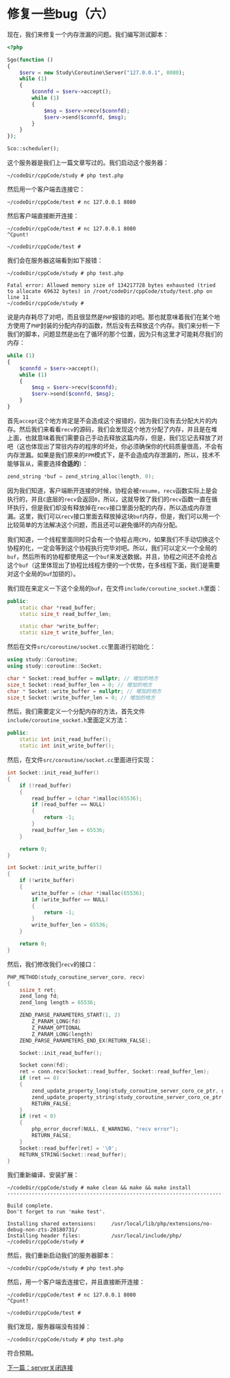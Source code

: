 # 修复一些bug（六）

现在，我们来修复一个内存泄漏的问题。我们编写测试脚本：

```php
<?php

Sgo(function ()
{
    $serv = new Study\Coroutine\Server("127.0.0.1", 8080);
    while (1)
    {
        $connfd = $serv->accept();
        while (1)
        {
            $msg = $serv->recv($connfd);
            $serv->send($connfd, $msg);
        }
    }
});

Sco::scheduler();
```

这个服务器是我们上一篇文章写过的。我们启动这个服务器：

```shell
~/codeDir/cppCode/study # php test.php

```

然后用一个客户端去连接它：

```shell
~/codeDir/cppCode/test # nc 127.0.0.1 8080

```

然后客户端直接断开连接：

```shell
~/codeDir/cppCode/test # nc 127.0.0.1 8080
^Cpunt!

~/codeDir/cppCode/test #
```

我们会在服务器这端看到如下报错：

```shell
~/codeDir/cppCode/study # php test.php

Fatal error: Allowed memory size of 134217728 bytes exhausted (tried to allocate 69632 bytes) in /root/codeDir/cppCode/study/test.php on line 11
~/codeDir/cppCode/study #
```

说是内存耗尽了对吧，而且很显然是`PHP`报错的对吧。那也就意味着我们在某个地方使用了`PHP`封装的分配内存的函数，然后没有去释放这个内存。我们来分析一下我们的脚本，问题显然是出在了循环的那个位置，因为只有这里才可能耗尽我们的内存：

```php
while (1)
{
    $connfd = $serv->accept();
    while (1)
    {
        $msg = $serv->recv($connfd);
        $serv->send($connfd, $msg);
    }
}
```

首先`accept`这个地方肯定是不会造成这个报错的，因为我们没有去分配大片的内存。然后我们来看看`recv`的源码，我们会发现这个地方分配了内存，并且是在堆上面，也就意味着我们需要自己手动去释放这篇内存，但是，我们忘记去释放了对吧（这也体现出了常驻内存的程序的坏处，你必须确保你的代码质量很高，不会有内存泄漏。如果是我们原来的`FPM`模式下，是不会造成内存泄漏的，所以，技术不能够盲从，需要选择**合适的**）：

```cpp
zend_string *buf = zend_string_alloc(length, 0);
```

因为我们知道，客户端断开连接的时候，协程会被`resume`，`recv`函数实际上是会执行的，并且`C`底层的`recv`会返回`0`，所以，这就导致了我们的`recv`函数一直在循环执行，但是我们却没有释放掉在`recv`接口里面分配的内存，所以造成内存泄漏。这里，我们可以`recv`接口里面去释放掉这块`buf`内存，但是，我们可以用一个比较简单的方法解决这个问题，而且还可以避免循环的内存分配。

我们知道，一个线程里面同时只会有一个协程占用`CPU`，如果我们不手动切换这个协程的化，一定会等到这个协程执行完毕对吧。所以，我们可以定义一个全局的`buf`，然后所有的协程都使用这一个`buf`来发送数据。并且，协程之间还不会抢占这个`buf`（这里体现出了协程比线程方便的一个优势，在多线程下面，我们是需要对这个全局的`buf`加锁的）。

我们现在来定义一下这个全局的`buf`，在文件`include/coroutine_socket.h`里面：

```cpp
public:
    static char *read_buffer;
    static size_t read_buffer_len;

    static char *write_buffer;
    static size_t write_buffer_len;
```

然后在文件`src/coroutine/socket.cc`里面进行初始化：

```cpp
using study::Coroutine;
using study::coroutine::Socket;

char * Socket::read_buffer = nullptr; // 增加的地方
size_t Socket::read_buffer_len = 0; // 增加的地方
char * Socket::write_buffer = nullptr; // 增加的地方
size_t Socket::write_buffer_len = 0; // 增加的地方
```

然后，我们需要定义一个分配内存的方法，首先文件`include/coroutine_socket.h`里面定义方法：

```cpp
public:
    static int init_read_buffer();
    static int init_write_buffer();
```

然后，在文件`src/coroutine/socket.cc`里面进行实现：

```cpp
int Socket::init_read_buffer()
{
    if (!read_buffer)
    {
        read_buffer = (char *)malloc(65536);
        if (read_buffer == NULL)
        {
            return -1;
        }
        read_buffer_len = 65536;
    }

    return 0;
}

int Socket::init_write_buffer()
{
    if (!write_buffer)
    {
        write_buffer = (char *)malloc(65536);
        if (write_buffer == NULL)
        {
            return -1;
        }
        write_buffer_len = 65536;
    }

    return 0;
}
```

然后，我们修改我们`recv`的接口：

```cpp
PHP_METHOD(study_coroutine_server_coro, recv)
{
    ssize_t ret;
    zend_long fd;
    zend_long length = 65536;

    ZEND_PARSE_PARAMETERS_START(1, 2)
        Z_PARAM_LONG(fd)
        Z_PARAM_OPTIONAL
        Z_PARAM_LONG(length)
    ZEND_PARSE_PARAMETERS_END_EX(RETURN_FALSE);

    Socket::init_read_buffer();

    Socket conn(fd);
    ret = conn.recv(Socket::read_buffer, Socket::read_buffer_len);
    if (ret == 0)
    {
        zend_update_property_long(study_coroutine_server_coro_ce_ptr, getThis(), ZEND_STRL("errCode"), ST_ERROR_SESSION_CLOSED_BY_CLIENT);
        zend_update_property_string(study_coroutine_server_coro_ce_ptr, getThis(), ZEND_STRL("errMsg"), st_strerror(ST_ERROR_SESSION_CLOSED_BY_CLIENT));
        RETURN_FALSE;
    }
    if (ret < 0)
    {
        php_error_docref(NULL, E_WARNING, "recv error");
        RETURN_FALSE;
    }
    Socket::read_buffer[ret] = '\0';
    RETURN_STRING(Socket::read_buffer);
}
```

我们重新编译、安装扩展：

```shell
~/codeDir/cppCode/study # make clean && make && make install
----------------------------------------------------------------------

Build complete.
Don't forget to run 'make test'.

Installing shared extensions:     /usr/local/lib/php/extensions/no-debug-non-zts-20180731/
Installing header files:          /usr/local/include/php/
~/codeDir/cppCode/study #
```

然后，我们重新启动我们的服务器脚本：

```shell
~/codeDir/cppCode/study # php test.php

```

然后，用一个客户端去连接它，并且直接断开连接：

```shell
~/codeDir/cppCode/test # nc 127.0.0.1 8080
^Cpunt!

~/codeDir/cppCode/test #
```

我们发现，服务器端没有挂掉：

```shell
~/codeDir/cppCode/study # php test.php

```

符合预期。

[下一篇：server关闭连接](./《PHP扩展开发》-协程-server关闭连接.md)
